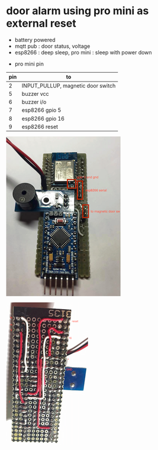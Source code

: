 door alarm using pro mini as external reset
===========================================

- battery powered
- mqtt pub : door status, voltage
- esp8266 : deep sleep, pro mini : sleep with power down


* pro mini pin

| pin | to                                   |
|---- | ------------------------------------ |
|  2  | INPUT_PULLUP, magnetic door switch   |
|  5  | buzzer vcc                           |
|  6  | buzzer i/o                           |
|  7  | esp8266 gpio 5                       |
|  8  | esp8266 gpio 16                      |
|  9  | esp8266 reset                        |


![1](./pics/01.png)

![2](./pics/02.png)